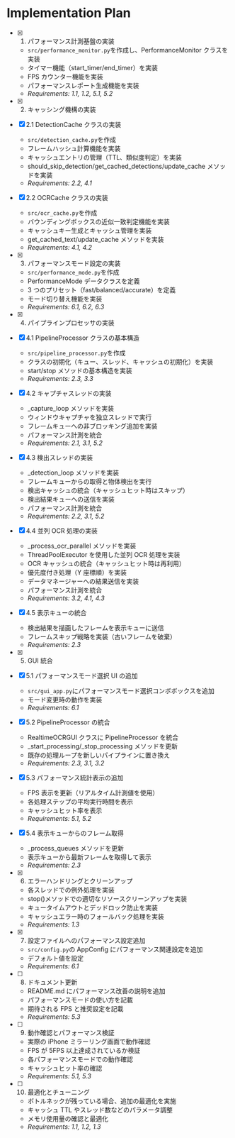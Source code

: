 # Implementation Plan

- [x] 1. パフォーマンス計測基盤の実装

  - `src/performance_monitor.py`を作成し、PerformanceMonitor クラスを実装
  - タイマー機能（start_timer/end_timer）を実装
  - FPS カウンター機能を実装
  - パフォーマンスレポート生成機能を実装
  - _Requirements: 1.1, 1.2, 5.1, 5.2_

- [x] 2. キャッシング機構の実装
- [x] 2.1 DetectionCache クラスの実装

  - `src/detection_cache.py`を作成
  - フレームハッシュ計算機能を実装
  - キャッシュエントリの管理（TTL、類似度判定）を実装
  - should_skip_detection/get_cached_detections/update_cache メソッドを実装
  - _Requirements: 2.2, 4.1_

- [x] 2.2 OCRCache クラスの実装

  - `src/ocr_cache.py`を作成
  - バウンディングボックスの近似一致判定機能を実装
  - キャッシュキー生成とキャッシュ管理を実装
  - get_cached_text/update_cache メソッドを実装
  - _Requirements: 4.1, 4.2_

- [x] 3. パフォーマンスモード設定の実装

  - `src/performance_mode.py`を作成
  - PerformanceMode データクラスを定義
  - 3 つのプリセット（fast/balanced/accurate）を定義
  - モード切り替え機能を実装
  - _Requirements: 6.1, 6.2, 6.3_

- [x] 4. パイプラインプロセッサの実装
- [x] 4.1 PipelineProcessor クラスの基本構造

  - `src/pipeline_processor.py`を作成
  - クラスの初期化（キュー、スレッド、キャッシュの初期化）を実装
  - start/stop メソッドの基本構造を実装
  - _Requirements: 2.3, 3.3_

- [x] 4.2 キャプチャスレッドの実装

  - \_capture_loop メソッドを実装
  - ウィンドウキャプチャを独立スレッドで実行
  - フレームキューへの非ブロッキング追加を実装
  - パフォーマンス計測を統合
  - _Requirements: 2.1, 3.1, 5.2_

- [x] 4.3 検出スレッドの実装

  - \_detection_loop メソッドを実装
  - フレームキューからの取得と物体検出を実行
  - 検出キャッシュの統合（キャッシュヒット時はスキップ）
  - 検出結果キューへの送信を実装
  - パフォーマンス計測を統合
  - _Requirements: 2.2, 3.1, 5.2_

- [x] 4.4 並列 OCR 処理の実装

  - \_process_ocr_parallel メソッドを実装
  - ThreadPoolExecutor を使用した並列 OCR 処理を実装
  - OCR キャッシュの統合（キャッシュヒット時は再利用）
  - 優先度付き処理（Y 座標順）を実装
  - データマネージャーへの結果送信を実装
  - パフォーマンス計測を統合
  - _Requirements: 3.2, 4.1, 4.3_

- [x] 4.5 表示キューの統合

  - 検出結果を描画したフレームを表示キューに送信
  - フレームスキップ戦略を実装（古いフレームを破棄）
  - _Requirements: 2.3_

- [x] 5. GUI 統合
- [x] 5.1 パフォーマンスモード選択 UI の追加

  - `src/gui_app.py`にパフォーマンスモード選択コンボボックスを追加
  - モード変更時の動作を実装
  - _Requirements: 6.1_

- [x] 5.2 PipelineProcessor の統合

  - RealtimeOCRGUI クラスに PipelineProcessor を統合
  - \_start_processing/\_stop_processing メソッドを更新
  - 既存の処理ループを新しいパイプラインに置き換え
  - _Requirements: 2.3, 3.1, 3.2_

- [x] 5.3 パフォーマンス統計表示の追加

  - FPS 表示を更新（リアルタイム計測値を使用）
  - 各処理ステップの平均実行時間を表示
  - キャッシュヒット率を表示
  - _Requirements: 5.1, 5.2_

- [x] 5.4 表示キューからのフレーム取得

  - \_process_queues メソッドを更新
  - 表示キューから最新フレームを取得して表示
  - _Requirements: 2.3_

- [x] 6. エラーハンドリングとクリーンアップ

  - 各スレッドでの例外処理を実装
  - stop()メソッドでの適切なリソースクリーンアップを実装
  - キュータイムアウトとデッドロック防止を実装
  - キャッシュエラー時のフォールバック処理を実装
  - _Requirements: 1.3_

- [x] 7. 設定ファイルへのパフォーマンス設定追加

  - `src/config.py`の AppConfig にパフォーマンス関連設定を追加
  - デフォルト値を設定
  - _Requirements: 6.1_

- [ ] 8. ドキュメント更新

  - README.md にパフォーマンス改善の説明を追加
  - パフォーマンスモードの使い方を記載
  - 期待される FPS と推奨設定を記載
  - _Requirements: 5.3_

- [ ] 9. 動作確認とパフォーマンス検証

  - 実際の iPhone ミラーリング画面で動作確認
  - FPS が 5FPS 以上達成されているか検証
  - 各パフォーマンスモードでの動作確認
  - キャッシュヒット率の確認
  - _Requirements: 5.1, 5.3_

- [ ] 10. 最適化とチューニング
  - ボトルネックが残っている場合、追加の最適化を実施
  - キャッシュ TTL やスレッド数などのパラメータ調整
  - メモリ使用量の確認と最適化
  - _Requirements: 1.1, 1.2, 1.3_
